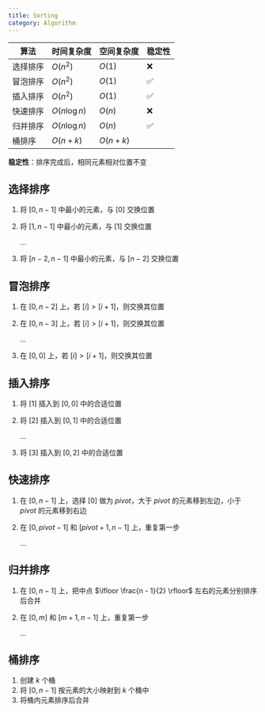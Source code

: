 ```yaml
---
title: Sorting
category: Algorithm
---
```


| 算法     | 时间复杂度    | 空间复杂度 | 稳定性 |
| -------- | ------------- | ---------- | ------ |
| 选择排序 | $O(n^2)$      | $O(1)$     | ❌     |
| 冒泡排序 | $O(n^2)$      | $O(1)$     | ✅     |
| 插入排序 | $O(n^2)$      | $O(1)$     | ✅     |
| 快速排序 | $O(n \log n)$ | $O(n)$     | ❌     |
| 归并排序 | $O(n \log n)$ | $O(n)$     | ✅     |
| 桶排序   | $O(n + k)$    | $O(n + k)$ |        |

**稳定性**：排序完成后，相同元素相对位置不变

## 选择排序

1. 将 $[0, n - 1]$ 中最小的元素，与 $[0]$ 交换位置
2. 将 $[1, n - 1]$ 中最小的元素，与 $[1]$ 交换位置

   ...

3. 将 $[n - 2, n - 1]$ 中最小的元素，与 $[n - 2]$ 交换位置

## 冒泡排序

1. 在 $[0, n - 2]$ 上，若 $[i] > [i + 1]$，则交换其位置
2. 在 $[0, n - 3]$ 上，若 $[i] > [i + 1]$，则交换其位置

   ...

3. 在 $[0, 0]$ 上，若 $[i] > [i + 1]$，则交换其位置

## 插入排序

1. 将 $[1]$ 插入到 $[0, 0]$ 中的合适位置
2. 将 $[2]$ 插入到 $[0, 1]$ 中的合适位置

   ...

3. 将 $[3]$ 插入到 $[0, 2]$ 中的合适位置

## 快速排序

1. 在 $[0, n - 1]$ 上，选择 $[0]$ 做为 $pivot$，大于 $pivot$ 的元素移到左边，小于 $pivot$ 的元素移到右边
2. 在 $[0, pivot - 1]$ 和 $[pivot + 1, n - 1]$ 上，重复第一步

   ...

## 归并排序

1. 在 $[0, n - 1]$ 上，把中点 $\lfloor \frac{n - 1}{2} \rfloor$ 左右的元素分别排序后合并
2. 在 $[0, m]$ 和 $[m + 1, n - 1]$ 上，重复第一步

   ...

## 桶排序

1. 创建 $k$ 个桶
2. 将 $[0, n - 1]$ 按元素的大小映射到 $k$ 个桶中
3. 将桶内元素排序后合并
